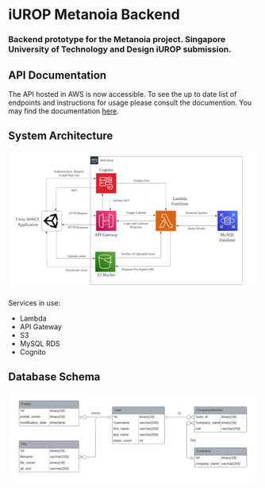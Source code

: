 # iUROP Metanoia Backend
### Backend prototype for the Metanoia project. Singapore University of Technology and Design iUROP submission.

## API Documentation
The API hosted in AWS is now accessible. To see the up to date list of endpoints and instructions for usage please consult the documention. You may find the documentation [here](https://documenter.getpostman.com/view/19779478/2s8479xGEC).

## System Architecture
![System Diagram](docs/system-architecture.png)

Services in use:
* Lambda
* API Gateway
* S3
* MySQL RDS
* Cognito


## Database Schema
![Database Schema](docs/database-schema.png)